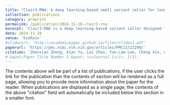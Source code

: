 ```yaml
---
title: "Clair3-RNA: A deep learning-based small variant caller for long-read RNA sequencing data"
collection: publications
category: preprint
permalink: /publication/2024-11-18-clair3-rna
excerpt: 'Clair3-RNA is a deep learning-based variant caller designed for small variant detection in long-read RNA-seq data. It improves both accuracy and speed by combining signal-level features, splicing-aware alignment, and attention-based neural network architectures. This tool enables high-throughput variant discovery from transcriptomic data in research and clinical applications.'
date: 2024-11-18
venue: 'bioRxiv'
#slidesurl: 'http://academicpages.github.io/files/slides2.pdf'
paperurl: 'https://pmc.ncbi.nlm.nih.gov/articles/PMC11722298/'
citation: 'Zhenxian Zheng, Xian Yu, Lei Chen, Yan-Lam Lee, Cheng Xin, et al.(2024). <i>Clair3-RNA: A deep learning-based small variant caller for long-read RNA sequencing data</i>. bioRxiv.'
# &quot;Paper Title Number 2.&quot; <i>Journal 1</i>. 1(2).'
---
```


The contents above will be part of a list of publications, if the user clicks the link for the publication than the contents of section will be rendered as a full page, allowing you to provide more information about the paper for the reader. When publications are displayed as a single page, the contents of the above "citation" field will automatically be included below this section in a smaller font.